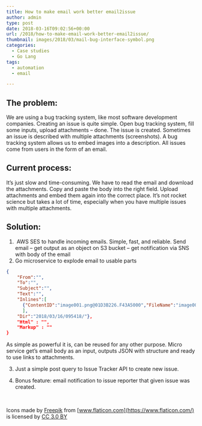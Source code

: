 ```yaml
---
title: How to make email work better email2issue
author: admin
type: post
date: 2018-03-16T09:02:56+00:00
url: /2018/how-to-make-email-work-better-email2issue/
thumbnail: images/2018/03/mail-bug-interface-symbol.png
categories:
  - Case studies
  - Go Lang
tags:
  - automation
  - email

---
```

## The problem:

We are using a bug tracking system, like most software development companies. Creating an issue is quite simple. Open bug tracking system, fill some inputs, upload attachments &#8211; done. The issue is created. Sometimes an issue is described with multiple attachments (screenshots). A bug tracking system allows us to embed images into a description. All issues come from users in the form of an email.

<!--more-->

## Current process:

It&#8217;s just slow and time-consuming. We have to read the email and download the attachments. Copy and paste the body into the right field. Upload attachments and embed them again into the correct place. It&#8217;s not rocket science but takes a lot of time, especially when you have multiple issues with multiple attachments.

## Solution:

  1.  AWS SES to handle incoming emails. Simple, fast, and reliable. Send email &#8211; get output as an object on S3 bucket &#8211; get notification via SNS with body of the email
  2. Go microservice to explode email to usable parts 
```JSON
{
    "From":"",
    "To":"",
    "Subject":"",
    "Text":"",
    "Inlines":[
      {"ContentID":"image001.png@01D3B226.F43A5000","FileName":"image001.png"},{"ContentID":"image002.jpg@01D3B226.F43A5000","FileName":"image002.jpg"}
      ],
    "Dir":"2018/03/16/095418/"},
    "Html" : "",
    "Markup" : ""
}
```
  As simple as powerful it is, can be reused for any other purpose. Micro service get&#8217;s email body as an input, outputs JSON with structure and ready to use links to attachments.
  
  3. Just a simple post query to Issue Tracker API to create new issue.

  4. Bonus feature: email notification to issue reporter that given issue was created.

&nbsp;


Icons made by [Freepik](http://www.freepik.com) from [www.flaticon.com](https://www.flaticon.com/) is licensed by [CC 3.0 BY](http://creativecommons.org/licenses/by/3.0/)
